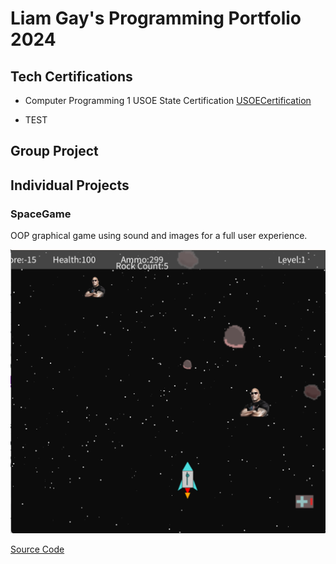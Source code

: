 # Liam Gay's Programming Portfolio 2024

## Tech Certifications
* Computer Programming 1 USOE State Certification
[USOECertification](https://github.com/LiamTGay/programmingportfolio/blob/main/images/Liam%20Gay_Computer%20Programming%20I_12182023.pdf)

* TEST

## Group Project

## Individual Projects

### SpaceGame
OOP graphical game using sound and images for a full user experience.

![GamePlay](https://github.com/LiamTGay/programmingportfolio/blob/main/images/SG1.png)

[Source Code](https://github.com/LiamTGay/programmingportfolio/blob/main/src/SpaceGame%205.zip)
